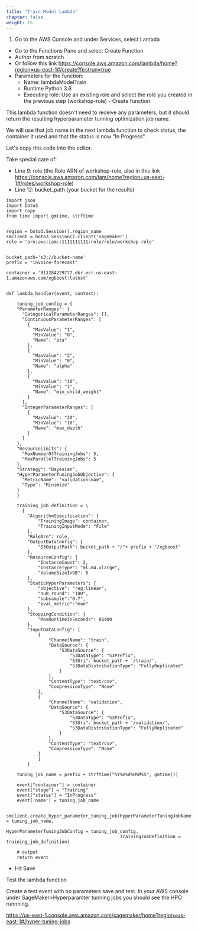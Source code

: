 ```yaml
---
title: "Train Model Lambda"
chapter: false
weight: 15
---
```


1. Go to the AWS Console and under Services, select Lambda
* Go to the Functions Pane and select Create Function
* Author from scratch
* Or follow this link https://console.aws.amazon.com/lambda/home?region=us-east-1#/create?firstrun=true
* Parameters for the function:
    * Name: lambdaModelTrain
    * Runtime Python 3.6 
    * Executing role: Use an existing role and select the role you created in the previous step (workshop-role) - Create function

This lambda function doesn't need to receive any parameters, but it should return the resulting hyperparameter tunning optimization job name.

We will use that job name in the next lambda function to check status, the container it used and that the status is now "In Progress".

Let's copy this code into the editor.

Take special care of:

* Line 9: role (the Role ARN of workshop-role, also in this link https://console.aws.amazon.com/iam/home?region=us-east-1#/roles/workshop-role) 
* Line 12: bucket_path (your bucket for the results) 

```
import json
import boto3
import copy
from time import gmtime, strftime


region = boto3.Session().region_name    
smclient = boto3.Session().client('sagemaker')
role = 'arn:aws:iam::1111111111:role/role/workshop-role'


bucket_path='s3://bucket-name'
prefix = "invoice-forecast"

container = '811284229777.dkr.ecr.us-east-1.amazonaws.com/xgboost:latest'


def lambda_handler(event, context):
        
    tuning_job_config = {
    "ParameterRanges": {
      "CategoricalParameterRanges": [],
      "ContinuousParameterRanges": [
        {
          "MaxValue": "1",
          "MinValue": "0",
          "Name": "eta"
        },
        {
          "MaxValue": "2",
          "MinValue": "0",
          "Name": "alpha"
        },
        {
          "MaxValue": "10",
          "MinValue": "1",
          "Name": "min_child_weight"
        }
      ],
      "IntegerParameterRanges": [
        {
          "MaxValue": "20",
          "MinValue": "10",
          "Name": "max_depth"
        }
      ]
    },
    "ResourceLimits": {
      "MaxNumberOfTrainingJobs": 5,
      "MaxParallelTrainingJobs": 5
    },
    "Strategy": "Bayesian",
    "HyperParameterTuningJobObjective": {
      "MetricName": "validation:mae",
      "Type": "Minimize"
    }
    }
  
    training_job_definition = \
      { 
        "AlgorithmSpecification": {
            "TrainingImage": container,
            "TrainingInputMode": "File"
        },
        "RoleArn": role,
        "OutputDataConfig": {
            "S3OutputPath": bucket_path + "/"+ prefix + "/xgboost"
        },
        "ResourceConfig": {
            "InstanceCount": 2,   
            "InstanceType": "ml.m4.xlarge",
            "VolumeSizeInGB": 5
        },
        "StaticHyperParameters": {
            "objective": "reg:linear",
            "num_round": "100",
            "subsample":"0.7",
            "eval_metric":"mae"
        },
        "StoppingCondition": {
            "MaxRuntimeInSeconds": 86400
        },
        "InputDataConfig": [
            {
                "ChannelName": "train",
                "DataSource": {
                    "S3DataSource": {
                        "S3DataType": "S3Prefix",
                        "S3Uri": bucket_path + '/train/',
                        "S3DataDistributionType": "FullyReplicated" 
                    }
                },
                "ContentType": "text/csv",
                "CompressionType": "None"
            },
            {
                "ChannelName": "validation",
                "DataSource": {
                    "S3DataSource": {
                        "S3DataType": "S3Prefix",
                        "S3Uri": bucket_path + '/validation/',
                        "S3DataDistributionType": "FullyReplicated"
                    }
                },
                "ContentType": "text/csv",
                "CompressionType": "None"
            }
            ]
        }
    
    tuning_job_name = prefix + strftime("%Y%m%d%H%M%S", gmtime())
    
    event["container"] = container
    event["stage"] = "Training"
    event["status"] = "InProgress"
    event['name'] = tuning_job_name
    
    smclient.create_hyper_parameter_tuning_job(HyperParameterTuningJobName = tuning_job_name,
                                           HyperParameterTuningJobConfig = tuning_job_config,
                                           TrainingJobDefinition = training_job_definition)

    # output
    return event
```

* Hit Save

Test the lambda function

Create a test event with no parameters save and test. In your AWS console under SageMaker>Hyperparamter tunning jobs you should see the HPO runnning.

https://us-east-1.console.aws.amazon.com/sagemaker/home?region=us-east-1#/hyper-tuning-jobs


